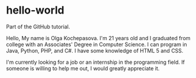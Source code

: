 # hello-world
Part of the GitHub tutorial.

Hello,
My name is Olga Kochepasova.
I'm 21 years old and I graduated from college with an Associates' Degree in Computer Science.
I can program in Java, Python, PHP, and C#.
I have some knowledge of HTML 5 and CSS.

I'm currently looking for a job or an internship in the programming field.
If someone is willing to help me out, I would greatly appreciate it.
